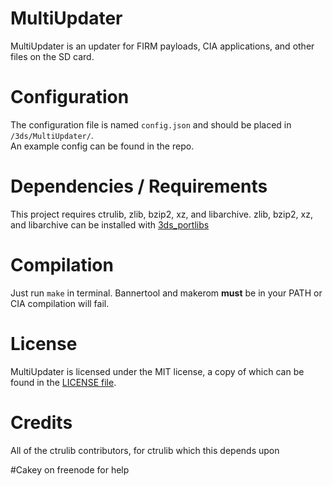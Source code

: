 # MultiUpdater
MultiUpdater is an updater for FIRM payloads, CIA applications, and other files on the SD card.

# Configuration
The configuration file is named `config.json` and should be placed in `/3ds/MultiUpdater/`.  
An example config can be found in the repo.

# Dependencies / Requirements
This project requires ctrulib, zlib, bzip2, xz, and libarchive.
zlib, bzip2, xz, and libarchive can be installed with [3ds_portlibs](https://github.com/LiquidFenrir/3ds_portlibs/tree/libarchive)

# Compilation
Just run `make` in terminal. Bannertool and makerom **must** be in your PATH or CIA compilation will fail.

# License
MultiUpdater is licensed under the MIT license, a copy of which can be found in the [LICENSE file](../blob/master/LICENSE).  

# Credits
All of the ctrulib contributors, for ctrulib which this depends upon  

\#Cakey on freenode for help
